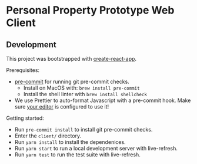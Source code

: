 # Personal Property Prototype Web Client

## Development

This project was bootstrapped with [create-react-app](https://github.com/facebookincubator/create-react-app).

Prerequisites:

* [pre-commit](http://pre-commit.com/) for running git pre-commit checks.
  * Install on MacOS with: `brew install pre-commit`
  * Install the shell linter with `brew install shellcheck`
* We use Prettier to auto-format Javascript with a pre-commit hook. Make sure [your editor](https://prettier.io/docs/en/editors.html) is configured to use it!

Getting started:

* Run `pre-commit install` to install git pre-commit checks.
* Enter the `client/` directory.
* Run `yarn install` to install the dependenices.
* Run `yarn start` to run a local development server with live-refresh.
* Run `yarn test` to run the test suite with live-refresh.
